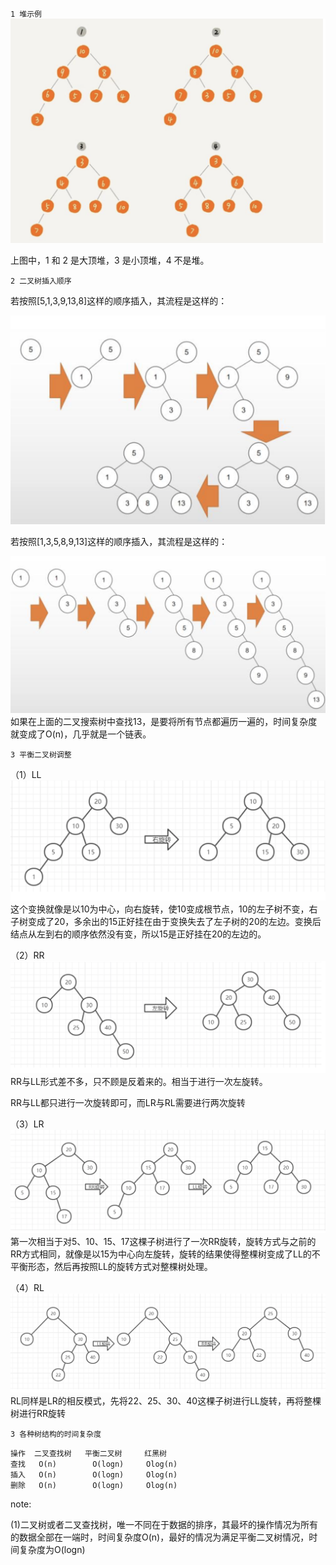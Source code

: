 `1 堆示例`
![image](png/heap.png)

上图中，1 和 2 是大顶堆，3 是小顶堆，4 不是堆。

`2 二叉树插入顺序`

若按照[5,1,3,9,13,8]这样的顺序插入，其流程是这样的：

![image](png/BST.png)

若按照[1,3,5,8,9,13]这样的顺序插入，其流程是这样的：

![image](png/BST1.png)
如果在上面的二叉搜索树中查找13，是要将所有节点都遍历一遍的，时间复杂度就变成了O(n)，几乎就是一个链表。

`3 平衡二叉树调整`

（1）LL
![image](png/LL.png)
这个变换就像是以10为中心，向右旋转，使10变成根节点，10的左子树不变，右子树变成了20，多余出的15正好挂在由于变换失去了左子树的20的左边。变换后结点从左到右的顺序依然没有变，所以15是正好挂在20的左边的。

（2）RR
![image](png/RR.png)
RR与LL形式差不多，只不顾是反着来的。相当于进行一次左旋转。

RR与LL都只进行一次旋转即可，而LR与RL需要进行两次旋转

（3）LR
![image](png/LR.png)
第一次相当于对5、10、15、17这棵子树进行了一次RR旋转，旋转方式与之前的RR方式相同，就像是以15为中心向左旋转，旋转的结果使得整棵树变成了LL的不平衡形态，然后再按照LL的旋转方式对整棵树处理。

（4）RL
![image](png/RL.png)
RL同样是LR的相反模式，先将22、25、30、40这棵子树进行LL旋转，再将整棵树进行RR旋转

`3 各种树结构的时间复杂度`
```
操作  二叉查找树   平衡二叉树     红黑树
查找   O(n)        O(logn)     Olog(n)
插入   O(n)        O(logn)     Olog(n)
删除   O(n)        O(logn)     Olog(n)
```
note:

(1)二叉树或者二叉查找树，唯一不同在于数据的排序，其最坏的操作情况为所有的数据全部在一端时，时间复杂度O(n)，最好的情况为满足平衡二叉树情况，时间复杂度为O(logn)

[heap.png]: png/heap.png
